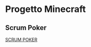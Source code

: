 # Progetto Minecraft

## Scrum Poker

[SCRUM POKER](https://www.scrumpoker-online.org/en/room/25920213/scrum-poker)
